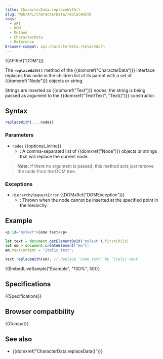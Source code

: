 ```yaml
---
title: CharacterData.replaceWith()
slug: Web/API/CharacterData/replaceWith
tags:
  - API
  - DOM
  - Method
  - CharacterData
  - Reference
browser-compat: api.CharacterData.replaceWith
---
```

{{APIRef("DOM")}}

The **`replaceWith()`** method of the {{domxref("CharacterData")}} interface
replaces this node in the children list of its parent
with a set of {{domxref("Node")}} objects or string.

Strings are inserted as {{domxref("Text")}} nodes; the string is being passed as argument to the {{domxref("Text/Text", "Text()")}} constructor.

## Syntax

```js
replaceWith(... nodes)
```

### Parameters

- `nodes` {{optional_inline}}
  - : A comma-separated list of {{domxref("Node")}} objects or strings that will replace the current node.

> **Note:** If there no argument is passed, this method acts just remove the node from the DOM tree.

### Exceptions

- `HierarchyRequestError` {{DOMxRef("DOMException")}}
  - : Thrown when the node cannot be inserted at the specified point in the hierarchy.

## Example

```html
<p id="myText">Some text</p>
```

```js
let text = document.getElementById('myText').firstChild;
let em = document.createElement("em");
em.textContent = "Italic text";

text.replaceWith(em); // Replace `Some text` by `Italic text`
```

{{EmbedLiveSample("Example", "100%", 30)}}

## Specifications

{{Specifications}}

## Browser compatibility

{{Compat}}

## See also

- {{domxref("CharacterData.replaceData()")}}
